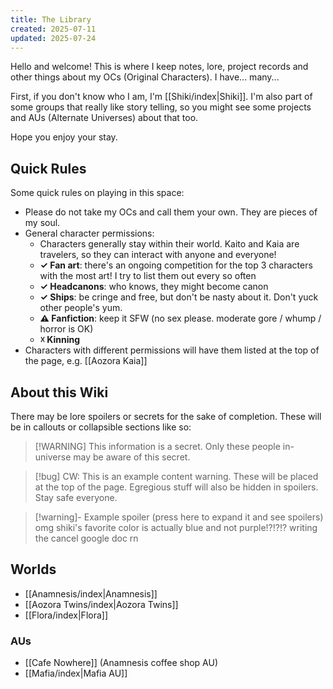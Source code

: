 ```yaml
---
title: The Library
created: 2025-07-11
updated: 2025-07-24
---
```

Hello and welcome! This is where I keep notes, lore, project records and other things about my OCs (Original Characters). I have... many...

First, if you don't know who I am, I'm [[Shiki/index|Shiki]]. I'm also part of some groups that really like story telling, so you might see some projects and AUs (Alternate Universes) about that too.

Hope you enjoy your stay.

## Quick Rules
Some quick rules on playing in this space:
- Please do not take my OCs and call them your own. They are pieces of my soul.
- General character permissions:
	- Characters generally stay within their world. Kaito and Kaia are travelers, so they can interact with anyone and everyone!
	- **✓ Fan art**: there's an ongoing competition for the top 3 characters with the most art! I try to list them out every so often
	- **✓ Headcanons**: who knows, they might become canon
	- **✓ Ships**: be cringe and free, but don't be nasty about it. Don't yuck other people's yum.
	- **⚠ Fanfiction**: keep it SFW (no sex please. moderate gore / whump / horror is OK)
	- **☓ Kinning**
- Characters with different permissions will have them listed at the top of the page, e.g. [[Aozora Kaia]]

## About this Wiki
There may be lore spoilers or secrets for the sake of completion. These will be in callouts or collapsible sections like so:

> [!WARNING] This information is a secret.
> Only these people in-universe may be aware of this secret.

> [!bug] CW: This is an example content warning.
> These will be placed at the top of the page. Egregious stuff will also be hidden in spoilers. Stay safe everyone.

> [!warning]- Example spoiler (press here to expand it and see spoilers)
> omg shiki's favorite color is actually blue and not purple!?!?!? writing the cancel google doc rn

## Worlds
- [[Anamnesis/index|Anamnesis]]
- [[Aozora Twins/index|Aozora Twins]]
- [[Flora/index|Flora]]

### AUs
- [[Cafe Nowhere]] (Anamnesis coffee shop AU)
- [[Mafia/index|Mafia AU]]